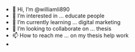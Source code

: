- 👋 Hi, I’m @williamli890
- 👀 I’m interested in ... educate people
- 🌱 I’m currently learning ... digital marketing
- 💞️ I’m looking to collaborate on ... thesis
- 📫 How to reach me ... on my thesis help work
-

<!---
williamli890/williamli890 is a ✨ special ✨ repository because its `README.md` (this file) appears on your GitHub profile.
You can click the Preview link to take a look at your changes.

